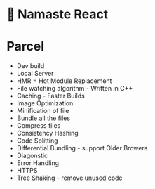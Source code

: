 # :pray: Namaste React

# Parcel

- Dev build
- Local Server
- HMR = Hot Module Replacement
- File watching algorithm - Written in C++
- Caching - Faster Builds
- Image Optimization
- Minification of file
- Bundle all the files
- Compress files
- Consistency Hashing
- Code Splitting
- Differential Bundling - support Older Browers
- Diagonstic
- Error Handling
- HTTPS
- Tree Shaking - remove unused code
